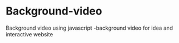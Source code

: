 # Background-video
Background video using javascript
 -background video for idea and interactive website
